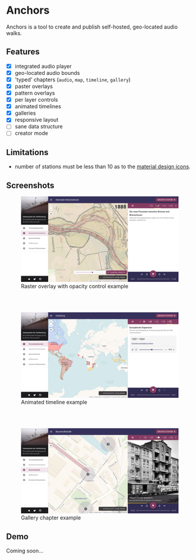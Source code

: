 # Anchors
Anchors is a tool to create and publish self-hosted, geo-located audio walks.

## Features

- [x] integrated audio player
- [x] geo-located audio bounds
- [x] 'typed' chapters (`audio`, `map`, `timeline`, `gallery`)
- [x] paster overlays
- [x] pattern overlays
- [x] per layer controls
- [x] animated timelines
- [x] galleries
- [x] responsive layout
- [ ] sane data structure
- [ ] creator mode

## Limitations

- number of stations must be less than 10 as to the [material design icons](https://materialdesignicons.com).

## Screenshots

<figure>
  <img
  src="https://github.com/janebuoy/anchors/raw/v4-dev/.github/screenshots/screenshot01.png"
  alt="Raster overlay with opacity control example">
  <figcaption>Raster overlay with opacity control example</figcaption>
</figure>
</br></br>
<figure>
  <img
  src="https://github.com/janebuoy/anchors/raw/v4-dev/.github/screenshots/screenshot02.png"
  alt="Animated timeline example">
  <figcaption>Animated timeline example</figcaption>
</figure>
</br></br>
<figure>
  <img
  src="https://github.com/janebuoy/anchors/raw/v4-dev/.github/screenshots/screenshot03.png"
  alt="Gallery chapter example">
  <figcaption>Gallery chapter example</figcaption>
</figure>

## Demo

Coming soon...